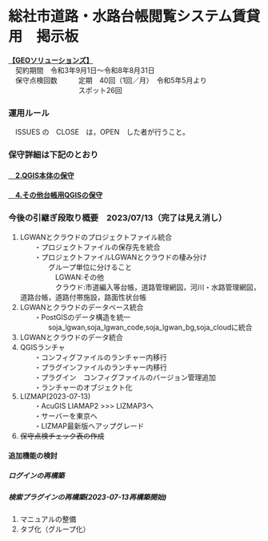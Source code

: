 # 総社市道路・水路台帳閲覧システム賃貸用　掲示板  
**[【GEOソリューションズ】](https://geo-sol.co.jp/)**   
　契約期間　令和3年9月1日～令和8年8月31日  
　保守点検回数　　　定期　40回（1回／月）　令和5年5月より   
　　　　　　　　　　スポット26回  
### 運用ルール  
　ISSUES の　CLOSE　は，OPEN　した者が行うこと。  
### 保守詳細は下記のとおり
#### [　2.QGIS本体の保守](https://github.com/city-soja-chiiki/QGIS/blob/main/2.QGIS%E6%9C%AC%E4%BD%93%E3%81%AE%E4%BF%9D%E5%AE%88.md)  
#### [　4.その他台帳用QGISの保守](https://github.com/city-soja-chiiki/QGIS/blob/main/4.%E3%81%9D%E3%81%AE%E4%BB%96%E5%8F%B0%E5%B8%B3%E7%94%A8QGIS%E3%81%AE%E4%BF%9D%E5%AE%88.md)  　
### 今後の引継ぎ段取り概要　2023/07/13（完了は見え消し）  
1. LGWANとクラウドのプロジェクトファイル統合  
　　・プロジェクトファイルの保存先を統合  
　　・プロジェクトファイルLGWANとクラウドの棲み分け  
  　　　　グループ単位に分けること  
　　　　　LGWAN:その他  
　　　　　クラウド:市道編入等台帳，道路管理網図，河川・水路管理網図，道路台帳，道路付帯施設，路面性状台帳  
2. LGWANとクラウドのデータベース統合  
　　・PostGISのデータ構造を統一
　　　　soja_lgwan,soja_lgwan_code,soja_lgwan_bg,soja_cloudに統合
3. LGWANとクラウドのデータ統合   
4. QGISランチャ  
　　・コンフィグファイルのランチャー内移行  
　　・プラグインファイルのランチャー内移行  
　　・プラグイン　コンフィグファイルのバージョン管理追加  
　　・ランチャーのオブジェクト化  
1. LIZMAP(2023-07-13)  
　　・AcuGIS LIAMAP2 >>> LIZMAP3へ   
　　・サーバーを東京へ   
　　・LIZMAP最新版へアップグレード  
1. ~~保守点検チェック表の作成~~
#### 追加機能の検討
##### ログインの再構築  
##### 検索プラグインの再構築(2023-07-13再構築開始)
1. マニュアルの整備  
1. タブ化（グループ化）  
